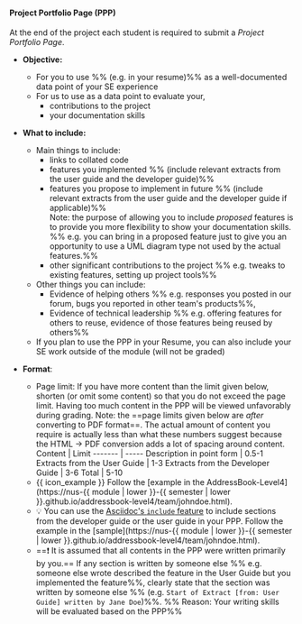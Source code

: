 #### Project Portfolio Page (PPP)

At the end of the project each student is required to submit a _Project Portfolio Page_.

* **Objective:** 
  * For you to use %%&nbsp;(e.g. in your resume)%% as a well-documented data point of your SE experience 
  * For us to use as a data point to evaluate your,
    * contributions to the project
    * your documentation skills

* **What to include:**
  * Main things to include: 
    * links to collated code
    * features you implemented %%&nbsp;(include relevant extracts from the user guide and the developer guide)%%
    * features you propose to implement in future %%&nbsp;(include relevant extracts from the user guide and the developer guide if applicable)%%<br>
      Note: the purpose of allowing you to include _proposed_ features is to provide you more flexibility to show your documentation skills. %%&nbsp;e.g. you can bring in a proposed feature just to give you an opportunity to use a UML diagram type not used by the actual features.%%
    * other significant contributions to the project %%&nbsp;e.g. tweaks to existing features, setting up project tools%%
  * Other things you can include: 
    * Evidence of helping others %%&nbsp;e.g. responses you posted in our forum, bugs you reported in other team's products%%, 
    * Evidence of technical leadership %%&nbsp;e.g. offering features for others to reuse, evidence of those features being reused by others%%
  * If you plan to use the PPP in your Resume, you can also include your SE work outside of the module (will not be graded)

* **Format**:
  * Page limit: If you have more content than the limit given below, shorten (or omit some content) so that you do not exceed the page limit. Having too much content in the PPP will be viewed unfavorably during grading. Note: the ==page limits given below are _after_ converting to PDF format==. The actual amount of content you require is actually less than what these numbers suggest because the HTML → PDF conversion adds a lot of spacing around content.
    Content | Limit
    ------- | -----
    Description in point form | 0.5-1
    Extracts from the User Guide | 1-3
    Extracts from the Developer Guide | 3-6
    Total | 5-10
  * {{ icon_example }} Follow the [example in the AddressBook-Level4](https://nus-{{ module | lower }}-{{ semester | lower }}.github.io/addressbook-level4/team/johndoe.html).
  * :bulb: You can use the [Asciidoc's `include` feature](http://asciidoctor.org/docs/asciidoc-syntax-quick-reference/#include-files) to include sections from the developer guide or the user guide in your PPP. Follow the example in the [sample](https://nus-{{ module | lower }}-{{ semester | lower }}.github.io/addressbook-level4/team/johndoe.html). 
  * ==:exclamation: It is assumed that all contents in the PPP were written primarily by you.== If any section is written by someone else %%&nbsp;e.g. someone else wrote described the feature in the User Guide but you implemented the feature%%, clearly state that the section was written by someone else %%&nbsp;(e.g. `Start of Extract [from: User Guide] written by Jane Doe`)%%. %%&nbsp;Reason: Your writing skills will be evaluated based on the PPP%%